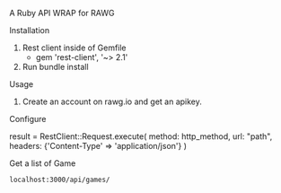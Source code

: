 A Ruby API WRAP for RAWG

Installation
 
 1. Rest client inside of Gemfile
     - gem 'rest-client', '~> 2.1'
 2.  Run bundle install

Usage
 
 1. Create an account on rawg.io and get an apikey.

 Configure
     
   result = RestClient::Request.execute(
      method: http_method, 
      url: "path",
      headers: {'Content-Type' => 'application/json'}
    )

 Get a list of Game
    
    localhost:3000/api/games/
